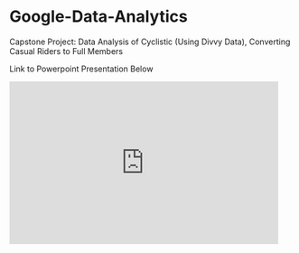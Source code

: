 # Google-Data-Analytics
Capstone Project:  Data Analysis of Cyclistic (Using Divvy Data), Converting Casual Riders to Full Members

Link to Powerpoint Presentation Below
<iframe src="https://onedrive.live.com/embed?cid=BDE32E52F252A1FD&amp;resid=BDE32E52F252A1FD%21184&amp;authkey=AO1yxLqkitOIyNg&amp;em=2&amp;wdAr=1.7777777777777777" width="476px" height="288px" frameborder="0">This is an embedded <a target="_blank" href="https://office.com">Microsoft Office</a> presentation, powered by <a target="_blank" href="https://office.com/webapps">Office</a>.</iframe>
